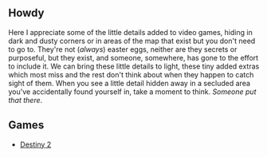 ## Howdy

Here I appreciate some of the little details added to video games, hiding in dark and dusty corners or in areas of the map that exist but you don't need to go to. They're not (_always_) easter eggs, neither are they secrets or purposeful, but they exist, and someone, somewhere, has gone to the effort to include it. We can bring these little details to light, these tiny added extras which most miss and the rest don't think about when they happen to catch sight of them. When you see a little detail hidden away in a secluded area you've accidentally found yourself in, take a moment to think. _Someone put that there_.
## Games

- [Destiny 2](/Destiny_2)
